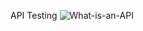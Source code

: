 API Testing
![What-is-an-API](https://github.com/Sachinnayak0712/API-Testing/assets/66566069/8f1ce93a-1ed9-4fb5-b412-060a76d34f4d)
